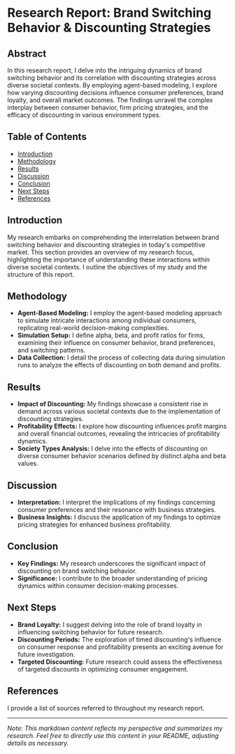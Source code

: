 # Research Report: Brand Switching Behavior & Discounting Strategies

## Abstract

In this research report, I delve into the intriguing dynamics of brand switching behavior and its correlation with discounting strategies across diverse societal contexts. By employing agent-based modeling, I explore how varying discounting decisions influence consumer preferences, brand loyalty, and overall market outcomes. The findings unravel the complex interplay between consumer behavior, firm pricing strategies, and the efficacy of discounting in various environment types.

## Table of Contents

- [Introduction](#introduction)
- [Methodology](#methodology)
- [Results](#results)
- [Discussion](#discussion)
- [Conclusion](#conclusion)
- [Next Steps](#next-steps)
- [References](#references)

## Introduction

My research embarks on comprehending the interrelation between brand switching behavior and discounting strategies in today's competitive market. This section provides an overview of my research focus, highlighting the importance of understanding these interactions within diverse societal contexts. I outline the objectives of my study and the structure of this report.

## Methodology

- **Agent-Based Modeling:** I employ the agent-based modeling approach to simulate intricate interactions among individual consumers, replicating real-world decision-making complexities.
- **Simulation Setup:** I define alpha, beta, and profit ratios for firms, examining their influence on consumer behavior, brand preferences, and switching patterns.
- **Data Collection:** I detail the process of collecting data during simulation runs to analyze the effects of discounting on both demand and profits.

## Results

- **Impact of Discounting:** My findings showcase a consistent rise in demand across various societal contexts due to the implementation of discounting strategies.
- **Profitability Effects:** I explore how discounting influences profit margins and overall financial outcomes, revealing the intricacies of profitability dynamics.
- **Society Types Analysis:** I delve into the effects of discounting on diverse consumer behavior scenarios defined by distinct alpha and beta values.

## Discussion

- **Interpretation:** I interpret the implications of my findings concerning consumer preferences and their resonance with business strategies.
- **Business Insights:** I discuss the application of my findings to optimize pricing strategies for enhanced business profitability.

## Conclusion

- **Key Findings:** My research underscores the significant impact of discounting on brand switching behavior.
- **Significance:** I contribute to the broader understanding of pricing dynamics within consumer decision-making processes.

## Next Steps

- **Brand Loyalty:** I suggest delving into the role of brand loyalty in influencing switching behavior for future research.
- **Discounting Periods:** The exploration of timed discounting's influence on consumer response and profitability presents an exciting avenue for future investigation.
- **Targeted Discounting:** Future research could assess the effectiveness of targeted discounts in optimizing consumer engagement.

## References

I provide a list of sources referred to throughout my research report.

---

*Note: This markdown content reflects my perspective and summarizes my research. Feel free to directly use this content in your README, adjusting details as necessary.*
